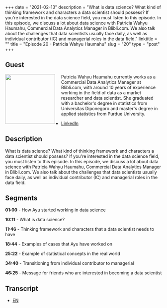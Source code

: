 +++
date = "2021-02-13"
description = "What is data science? What kind of thinking framework and characters a data scientist should possess? If you're interested in the data science field, you must listen to this episode. In this episode, we discuss a lot about data science with Patricia Wahyu Haumahu, Commercial Data Analytics Manager in Blibli.com. We also talk about the challenges that data scientists usually face daily, as well as individual contributor (IC) and managerial roles in the data field."
linktitle = ""
title = "Episode 20 - Patricia Wahyu Haumahu"
slug = "20"
type = "post"
+++

## Guest

<img style="float: left; width: 160px; margin-right: 20px;" src="/img/ep20.jpg">

Patricia Wahyu Haumahu currently works as a Commercial Data Analytics Manager at Blibli.com, with around 10 years of experience working in the field of data as a market researcher and data scientist. She graduated with a bachelor's degree in statistics from Universitas Diponegoro and master's degree in applied statistics from Purdue University.

- [LinkedIn](https://www.linkedin.com/in/patriciawahyu/)

## Description

What is data science? What kind of thinking framework and characters a data scientist should possess? If you're interested in the data science field, you must listen to this episode. In this episode, we discuss a lot about data science with Patricia Wahyu Haumahu, Commercial Data Analytics Manager in Blibli.com. We also talk about the challenges that data scientists usually face daily, as well as individual contributor (IC) and managerial roles in the data field.


## Segments

**01:00** - How Ayu started working in data science

**10:11** - What is data science?

**11:46** - Thinking framework and characters that a data scientist needs to have

**18:44** - Examples of cases that Ayu have worked on

**25:22** - Example of statistical concepts in the real world

**34:40** - Transitioning from individual contributor to managerial

**46:25** - Message for friends who are interested in becoming a data scientist

## Transcript

- [EN](transcript)
